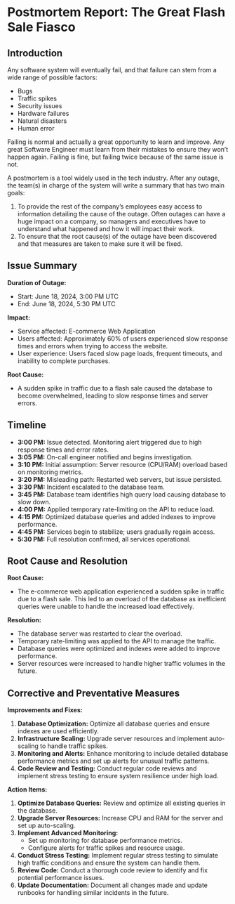 # Postmortem Report: The Great Flash Sale Fiasco

## Introduction
Any software system will eventually fail, and that failure can stem from a wide range of possible factors:
- Bugs
- Traffic spikes
- Security issues
- Hardware failures
- Natural disasters
- Human error

Failing is normal and actually a great opportunity to learn and improve. Any great Software Engineer must learn from their mistakes to ensure they won’t happen again. Failing is fine, but failing twice because of the same issue is not.

A postmortem is a tool widely used in the tech industry. After any outage, the team(s) in charge of the system will write a summary that has two main goals:
1. To provide the rest of the company’s employees easy access to information detailing the cause of the outage. Often outages can have a huge impact on a company, so managers and executives have to understand what happened and how it will impact their work.
2. To ensure that the root cause(s) of the outage have been discovered and that measures are taken to make sure it will be fixed.

## Issue Summary
**Duration of Outage:**
- Start: June 18, 2024, 3:00 PM UTC
- End: June 18, 2024, 5:30 PM UTC

**Impact:**
- Service affected: E-commerce Web Application
- Users affected: Approximately 60% of users experienced slow response times and errors when trying to access the website.
- User experience: Users faced slow page loads, frequent timeouts, and inability to complete purchases.

**Root Cause:**
- A sudden spike in traffic due to a flash sale caused the database to become overwhelmed, leading to slow response times and server errors.

## Timeline
- **3:00 PM:** Issue detected. Monitoring alert triggered due to high response times and error rates.
- **3:05 PM:** On-call engineer notified and begins investigation.
- **3:10 PM:** Initial assumption: Server resource (CPU/RAM) overload based on monitoring metrics.
- **3:20 PM:** Misleading path: Restarted web servers, but issue persisted.
- **3:30 PM:** Incident escalated to the database team.
- **3:45 PM:** Database team identifies high query load causing database to slow down.
- **4:00 PM:** Applied temporary rate-limiting on the API to reduce load.
- **4:15 PM:** Optimized database queries and added indexes to improve performance.
- **4:45 PM:** Services begin to stabilize; users gradually regain access.
- **5:30 PM:** Full resolution confirmed, all services operational.

## Root Cause and Resolution
**Root Cause:**
- The e-commerce web application experienced a sudden spike in traffic due to a flash sale. This led to an overload of the database as inefficient queries were unable to handle the increased load effectively.

**Resolution:**
- The database server was restarted to clear the overload.
- Temporary rate-limiting was applied to the API to manage the traffic.
- Database queries were optimized and indexes were added to improve performance.
- Server resources were increased to handle higher traffic volumes in the future.

## Corrective and Preventative Measures
**Improvements and Fixes:**
1. **Database Optimization:** Optimize all database queries and ensure indexes are used efficiently.
2. **Infrastructure Scaling:** Upgrade server resources and implement auto-scaling to handle traffic spikes.
3. **Monitoring and Alerts:** Enhance monitoring to include detailed database performance metrics and set up alerts for unusual traffic patterns.
4. **Code Review and Testing:** Conduct regular code reviews and implement stress testing to ensure system resilience under high load.

**Action Items:**
1. **Optimize Database Queries:** Review and optimize all existing queries in the database.
2. **Upgrade Server Resources:** Increase CPU and RAM for the server and set up auto-scaling.
3. **Implement Advanced Monitoring:**
   - Set up monitoring for database performance metrics.
   - Configure alerts for traffic spikes and resource usage.
4. **Conduct Stress Testing:** Implement regular stress testing to simulate high traffic conditions and ensure the system can handle them.
5. **Review Code:** Conduct a thorough code review to identify and fix potential performance issues.
6. **Update Documentation:** Document all changes made and update runbooks for handling similar incidents in the future.

